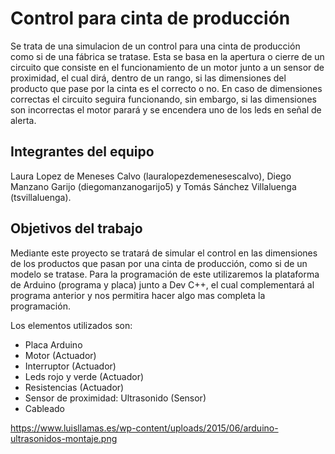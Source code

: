 # Control para cinta de producción

Se trata de una simulacion de un control para una cinta de producción como si de una fábrica se tratase. Esta se basa en la apertura o cierre de un circuito que consiste en el funcionamiento de un motor junto a un sensor de proximidad, el cual dirá, dentro de un rango, si las dimensiones del producto que pase por la cinta es el correcto o no. En caso de dimensiones correctas el circuito seguira funcionando, sin embargo, si las dimensiones son incorrectas el motor parará y se encendera uno de los leds en señal de alerta. 

## Integrantes del equipo

Laura Lopez de Meneses Calvo (lauralopezdemenesescalvo), Diego Manzano Garijo (diegomanzanogarijo5) y Tomás Sánchez Villaluenga (tsvillaluenga).

## Objetivos del trabajo

Mediante este proyecto se tratará de simular el control en las dimensiones de los productos que pasan por una cinta de producción, como si de un modelo se tratase. 
Para la programación de este utilizaremos la plataforma de Arduino (programa y placa) junto a Dev C++, el cual complementará al programa anterior y nos permitira hacer algo mas completa la programación.

Los elementos utilizados son:
- Placa Arduino
- Motor (Actuador)
- Interruptor (Actuador)
- Leds rojo y verde (Actuador)
- Resistencias (Actuador)
- Sensor de proximidad: Ultrasonido (Sensor)
- Cableado

https://www.luisllamas.es/wp-content/uploads/2015/06/arduino-ultrasonidos-montaje.png 

